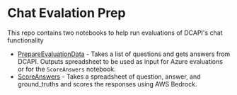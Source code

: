 # Chat Evalation Prep

This repo contains two notebooks to help run evaluations of DCAPI's chat functionality

- [PrepareEvaluationData](PrepareEvaluationData.ipynb) - Takes a list of questions and gets answers from DCAPI. Outputs spreadsheet to be used as input for Azure evaluations or for the `ScoreAnswers` notebook.
- [ScoreAnswers](ScoreAnswers.ibynb) - Takes a spreadsheet of question, answer, and ground_truths and scores the responses using AWS Bedrock.